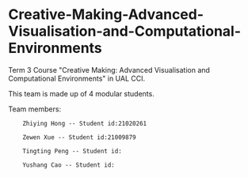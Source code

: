 # Creative-Making-Advanced-Visualisation-and-Computational-Environments

Term 3 Course "Creative Making: Advanced Visualisation and Computational Environments" in UAL CCI.

This team is made up of 4 modular students.
   
   Team members:
   
        Zhiying Hong -- Student id:21020261
        
        Zewen Xue -- Student id:21009879
        
        Tingting Peng -- Student id:
        
        Yushang Cao -- Student id:

